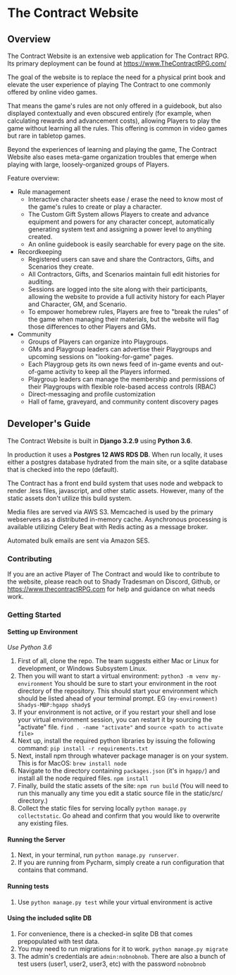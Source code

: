 # The Contract Website

## Overview

The Contract Website is an extensive web application for The Contract RPG. Its primary deployment can be found at https://www.TheContractRPG.com/

The goal of the website is to replace the need for a physical print book and elevate the user experience of playing The 
Contract to one commonly offered by online video games. 

That means the game's rules are not only offered in a guidebook, but also displayed contextually and even obscured entirely (for 
example, when calculating rewards and advancement costs), allowing Players to play the game without learning all 
the rules. This offering is common in video games but rare in tabletop games.

Beyond the experiences of learning and playing the game, The Contract Website also eases meta-game organization 
troubles that emerge when playing with large, loosely-organized groups of Players.

Feature overview:

* Rule management
  * Interactive character sheets ease / erase the need to know most of the game's rules to create or play a character.
  * The Custom Gift System allows Players to create and advance equipment and powers for any character concept, automatically generating system text and assigning a power level to anything created.
  * An online guidebook is easily searchable for every page on the site.
* Recordkeeping
  * Registered users can save and share the Contractors, Gifts, and Scenarios they create.
  * All Contractors, Gifts, and Scenarios maintain full edit histories for auditing.
  * Sessions are logged into the site along with their participants, allowing the website to provide a full activity history for each Player and Character, GM, and Scenario.
  * To empower homebrew rules, Players are free to "break the rules" of the game when managing their materials, but the website will flag those differences to other Players and GMs.
* Community
  * Groups of Players can organize into Playgroups. 
  * GMs and Playgroup leaders can advertise their Playgroups and upcoming sessions on "looking-for-game" pages.
  * Each Playgroup gets its own news feed of in-game events and out-of-game activity to keep all the Players informed.
  * Playgroup leaders can manage the membership and permissions of their Playgroups with flexible role-based access controls (RBAC)
  * Direct-messaging and profile customization
  * Hall of fame, graveyard, and community content discovery pages

## Developer's Guide
The Contract Website is built in **Django 3.2.9** using **Python 3.6**. 

In production it uses a **Postgres 12 AWS RDS DB**. When run locally, it uses either a postgres database hydrated from the main site, or a sqlite database that is checked into the repo (default).

The Contract has a front end build system that uses node and webpack to render .less files, javascript, and other static assets.
However, many of the static assets don't utilize this build system.

Media files are served via AWS S3. Memcached is used by the primary webservers as a distributed in-memory cache. 
Asynchronous processing is available utilizing Celery Beat with Redis acting as a message broker. 

Automated bulk emails are sent via Amazon SES. 

### Contributing
If you are an active Player of The Contract and would like to contribute to the website, please reach out to Shady Tradesman 
on Discord, Github, or https://www.thecontractRPG.com for help and guidance on what needs work.

### Getting Started

#### Setting up Environment

*Use Python 3.6*

1. First of all, clone the repo. The team suggests either Mac or Linux for development, or Windows Subsystem Linux.
2. Then you will want to start a virtual environment: ```python3 -m venv my-environment``` You should be sure to start 
your environment in the root directory of the repository. This should start your environment which should be listed 
ahead of your terminal prompt. EG `(my-environment) Shadys-MBP:hgapp shady$`
3. If your environment is not active, or if you restart your shell and lose your virtual environment session, you can 
restart it by sourcing the "activate" file. `find . -name "activate"` and `source <path to activate file>`
4. Next up, install the required python libraries by issuing the following command: ` pip install -r requirements.txt `
5. Next, install npm through whatever package manager is on your system. This is for MacOS: `brew install node`
6. Navigate to the directory containing `packages.json` (it's in `hgapp/`) and install all the node required files. 
`npm install`
7. Finally, build the static assets of the site: `npm run build` (You will need to run this manually any time you edit a 
static source file in the static/src/ directory.)
8. Collect the static files for serving locally `python manage.py collectstatic`. Go ahead and confirm that you 
would like to overwrite any existing files.

#### Running the Server

1. Next, in your terminal, run `python manage.py runserver`.
1. If you are running from Pycharm, simply create a run configuration that contains that command.

#### Running tests

1. Use `python manage.py test` while your virtual environment is active

#### Using the included sqlite DB

1. For convenience, there is a checked-in sqlite DB that comes prepopulated with test data. 
1. You may need to run migrations for it to work. `python manage.py migrate`
1. The admin's credentials are `admin:nobnobnob`. There are also a bunch of test users (user1, user2, user3, etc) with 
the password `nobnobnob` 

